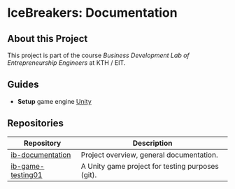 # IceBreakers: Documentation

## About this Project

This project is part of the course *Business Development Lab of Entrepreneurship Engineers* at KTH / EIT.

## Guides

* **Setup** game engine [Unity](./setup_unity.md)

## Repositories

| Repository                | Description                                                                  |
| ------------------------- | ---------------------------------------------------------------------------- |
| [ib-documentation]        | Project overview, general documentation.                                     |
| [ib-game-testing01]       | A Unity game project for testing purposes (git).                             |

[ib-documentation]: https://github.com/IceBreakers2021/ib-documentation
[ib-game-testing01]: https://github.com/IceBreakers2021/ib-game-testing01
